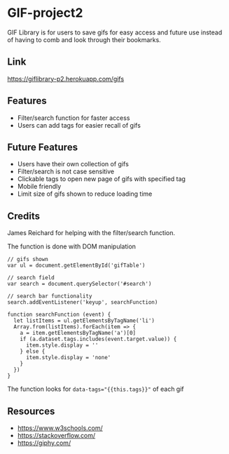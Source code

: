 # GIF-project2
GIF Library is for users to save gifs for easy access and future use instead of having to comb and look through their bookmarks.

## Link
https://giflibrary-p2.herokuapp.com/gifs

## Features
* Filter/search function for faster access
* Users can add tags for easier recall of gifs

## Future Features
* Users have their own collection of gifs
* Filter/search is not case sensitive
* Clickable tags to open new page of gifs with specified tag
* Mobile friendly
* Limit size of gifs shown to reduce loading time
## Credits
James Reichard for helping with the filter/search function.

The function is done with DOM manipulation
```
// gifs shown
var ul = document.getElementById('gifTable') 

// search field
var search = document.querySelector('#search')

// search bar functionality
search.addEventListener('keyup', searchFunction)

function searchFunction (event) {
  let listItems = ul.getElementsByTagName('li')
  Array.from(listItems).forEach(item => {
    a = item.getElementsByTagName('a')[0]
    if (a.dataset.tags.includes(event.target.value)) {
      item.style.display = ''
    } else {
      item.style.display = 'none'
    }
  })
}
```
The function looks for ```data-tags="{{this.tags}}"``` of each gif
## Resources
* https://www.w3schools.com/
* https://stackoverflow.com/
* https://giphy.com/